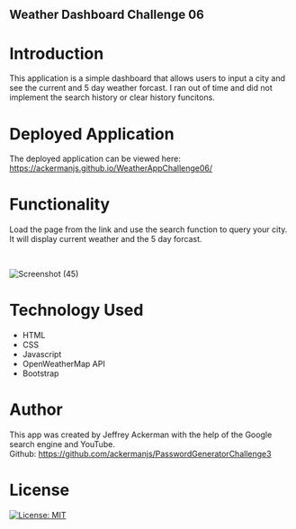 ## Weather Dashboard Challenge 06

# Introduction
This application is a simple dashboard that allows users to input a city and see the current and 5 day weather forcast. I ran out of time and did not implement the search history or clear history funcitons.

# Deployed Application
The deployed application can be viewed here: https://ackermanjs.github.io/WeatherAppChallenge06/

# Functionality
Load the page from the link and use the search function to query your city. It will display current weather and the 5 day forcast.

<br>

![Screenshot (45)](https://user-images.githubusercontent.com/66087068/224806279-2b6b6508-f85c-45d3-8b61-f4fe2e04340f.png)

# Technology Used
- HTML
- CSS
- Javascript
- OpenWeatherMap API
- Bootstrap

# Author
This app was created by Jeffrey Ackerman with the help of the Google search engine and YouTube.
<br>
Github: https://github.com/ackermanjs/PasswordGeneratorChallenge3

# License
[![License: MIT](https://img.shields.io/badge/License-MIT-yellow.svg)](https://opensource.org/licenses/MIT)
